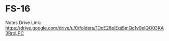 # FS-16

Notes Drive Link: https://drive.google.com/drive/u/0/folders/1OcE28plEqjSmQc1v0eIQO03KA3RroLPC
